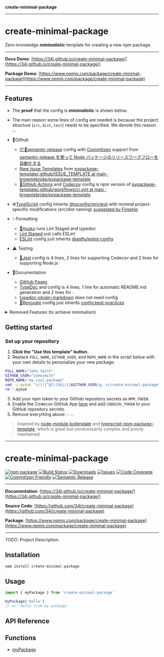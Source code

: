 **create-minimal-package**

***

# create-minimal-package

Zero-knowledge ***minimalistic*** template for creating a new npm package.

---

**Docs Demo**: [https://34j.github.io/create-minimal-package/](https://34j.github.io/create-minimal-package/)

**Package Demo**: [https://www.npmjs.com/package/create-minimal-package](https://www.npmjs.com/package/create-minimal-package)

---

## Features

- The **proof** that the config is ***minimalistic*** is shown below.
- The main reason some lines of config are needed is because the project structure (`src`, `dist`, `test`) needs to be specified. We denote this reason `☆`.

- 👾Github
  - [📦🚀semantic-release](https://github.com/semantic-release/semantic-release) config with [Commitizen](https://github.com/search?q=commitizen) support from [semantic-release を使って Node パッケージのリリースワークフローを自動化する](https://zenn.dev/wakamsha/articles/learn-semantic-release)
  - [New Issue Templates](https://github.com/34j/create-minimal-package/tree/main/.github/ISSUE_TEMPLATE) from [pypackage-template/.github/ISSUE_TEMPLATE at main · browniebroke/pypackage-template](https://github.com/browniebroke/pypackage-template/tree/main/.github/ISSUE_TEMPLATE)
  - [💨GitHub Actions](https://github.com/34j/create-minimal-package/tree/main/.github/workflows) and [Codecov](https://about.codecov.io/) config is npm version of [pypackage-template/.github/workflows/ci.yml at main · browniebroke/pypackage-template](https://github.com/browniebroke/pypackage-template/blob/main/.github/workflows/ci.yml)
- ⚙[TypeScript](https://www.typescriptlang.org/) config inherits [@tsconfig/strictest](https://www.npmjs.com/package/@tsconfig/strictest) with minimal project-specific modifications (src/dist naming) [suggested by Fireship](https://www.npmjs.com/package/@tsconfig/strictest)
- ✨️Formatting
  - [🐶Husky](https://github.com/typicode/husky) runs Lint Staged and typedoc
  - [Lint Staged](https://github.com/okonet/lint-staged) just calls ESLint
  - [ESLint](https://eslint.org/) config just inherits [@antfu/eslint-config](https://www.npmjs.com/package/@antfu/eslint-config)
- ⚠️ Testing
  - [👢Jest](https://jestjs.io/) config is 4 lines, 2 lines for supporting Codecov and 2 lines for supporting Node.js
- 📖Documentation
  - [GitHub Pages](https://pages.github.com/)
  - [TypeDoc](https://typedoc.org/) and  config is 4 lines, 1 line for automatic README.md generation and 2 lines for `☆`
  - [typedoc-plugin-markdown](https://github.com/tgreyuk/typedoc-plugin-markdown/tree/master/packages/typedoc-plugin-markdown) does not need config
  - [🧱Renovate](https://docs.renovatebot.com/) config just inherits [config:best-practices](https://docs.renovatebot.com/presets-config/#configbest-practices)

<details>
<summary>Removed Features (to achieve minimalism)</summary>
- Removed Commitizen integration and VS Code stuff (from [ryansonshine/typescript-npm-package-template](https://github.com/ryansonshine/typescript-npm-package-template)) because it's not maintained and complex. Commitizen can be still used (Semantic Release supports it natively).
- Removed Nix stuff (from [typescript-npm-package-template](https://github.com/Atry/typescript-npm-package-template/tree/main)) because it's not necessary.
- Removed Prettier due to @antfu/eslint-config's opinions.
</details>

## Getting started

### Set up your repository

1. **Click the "Use this template" button.**
2. Replace `FULL_NAME`, `GITHUB_USER`, and `REPO_NAME` in the script below with your own details to personalize your new package:
  ```bash
  FULL_NAME="John Smith"
  GITHUB_USER="johnsmith"
  REPO_NAME="my-cool-package"
  sed -i.mybak "s/\([^@]\)34j/\1$GITHUB_USER/g; s/create-minimal-package\|my-package-name/$REPO_NAME/g; s/Ryan Sonshine/$FULL_NAME/g" package.json package-lock.json src/index.ts
  rm *.mybak
  ```
3. Add your npm token to your GitHub repository secrets as `NPM_TOKEN`.
4. Enable the Codecov GitHub App [here](https://github.com/apps/codecov) and add `CODECOV_TOKEN` to your GitHub repository secrets.
5. Remove everything above `---`.

> Inspired by [node-module-boilerplate](https://github.com/sindresorhus/node-module-boilerplate) and [typescript-npm-package-template](https://github.com/Atry/typescript-npm-package-template/tree/main), which is great but unnecessarily complex and poorly maintained.

---

# create-minimal-package

[![npm package][npm-img]][npm-url]
[![Build Status][build-img]][build-url]
[![Downloads][downloads-img]][downloads-url]
[![Issues][issues-img]][issues-url]
[![Code Coverage][codecov-img]][codecov-url]
[![Commitizen Friendly][commitizen-img]][commitizen-url]
[![Semantic Release][semantic-release-img]][semantic-release-url]

---

**Documentation**: [https://34j.github.io/create-minimal-package/](https://34j.github.io/create-minimal-package/)

**Source Code**: [https://github.com/34j/create-minimal-package](https://github.com/34j/create-minimal-package)

**Package**: [https://www.npmjs.com/package/create-minimal-package](https://www.npmjs.com/package/create-minimal-package)

---

TODO: Project Description.

## Installation

```bash
npm install create-minimal-package
```

## Usage

```ts
import { myPackage } from 'create-minimal-package'

myPackage('hello')
// => 'hello from my package'
```

[build-img]:https://github.com/34j/create-minimal-package/actions/workflows/release.yml/badge.svg
[build-url]:https://github.com/34j/create-minimal-package/actions/workflows/release.yml
[downloads-img]:https://img.shields.io/npm/dt/create-minimal-package
[downloads-url]:https://www.npmtrends.com/create-minimal-package
[npm-img]:https://img.shields.io/npm/v/create-minimal-package
[npm-url]:https://www.npmjs.com/package/create-minimal-package
[issues-img]:https://img.shields.io/github/issues/34j/create-minimal-package
[issues-url]:https://github.com/34j/create-minimal-package/issues
[codecov-img]:https://codecov.io/gh/34j/create-minimal-package/branch/main/graph/badge.svg
[codecov-url]:https://codecov.io/gh/34j/create-minimal-package
[semantic-release-img]:https://img.shields.io/badge/%20%20%F0%9F%93%A6%F0%9F%9A%80-semantic--release-e10079.svg
[semantic-release-url]:https://github.com/semantic-release/semantic-release
[commitizen-img]:https://img.shields.io/badge/commitizen-friendly-brightgreen.svg
[commitizen-url]:http://commitizen.github.io/cz-cli/

## API Reference

## Functions

- [myPackage](functions/myPackage.md)
